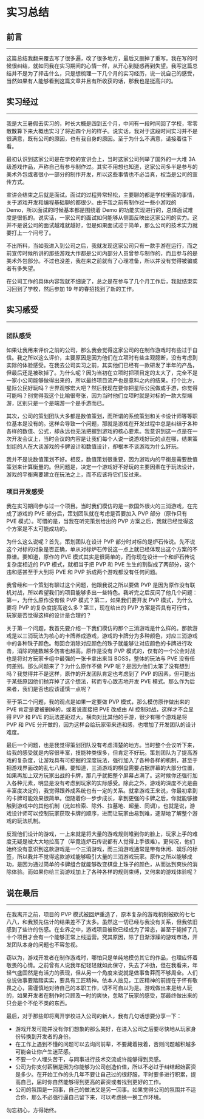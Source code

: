 # 实习总结

## 前言

---

这篇总结我翻来覆去写了很多遍，改了很多地方，最后又删掉了重写。我在写的时候很纠结，就如同我在实习期间的心情一样，从开心到疑惑再到失望。我写这篇总结并不是为了抨击什么，只是想梳理一下几个月的实习经历，说一说自己的感受，当然如果有人能够看到这篇文章并且有所收获的话，那我也是挺高兴的。

## 实习经过

---

我是大三暑假去实习的，时长大概是四到五个月，中间有一段时间回了学校，零零散散算下来大概也实习了将近四个月的样子。说实话，我对于这段时间实习并不是很满意，既有公司的原因，也有我自身的原因。至于为什么不满意，请接着往下看。

最初认识到这家公司是在学校的宣讲会上，当时这家公司列举了国外的一大堆 3A 级游戏作品，声称自己有参与制作过。其实不用想也知道，这家公司多半是参与的美术外包或者很小一部分的制作开发，所以这些事情也不必当真，权当是公司的宣传方式。

宣讲会结束之后就是面试。面试的过程异常轻松，主要聊的都是学校里面的事情，关于游戏开发和编程基础聊的都很少。由于我之前有制作过一些小游戏的 Demo，所以面试的时候基本都是围绕着 Demo 的功能实现进行的，总体面试难度是很低的。说实话，一家公司的面试如何能够从侧面反映出这家公司的实力。这并不是说公司的面试越难就越好，但是如果面试过于简单，那么公司的技术实力就要打上一个问号了。

不出所料，当如我进入到公司之后，我就发现这家公司只有一款手游在运行，而之前宣传时候所讲的那些游戏大作都是公司内部分人员曾参与制作的，而且参与的是美术外包部分。不过也没差，我在来之前就有了心理准备，所以并没有觉得被骗或者有多失望。

在公司工作的具体内容我就不细说了，总之是在参与了几个月工作后，我就结束实习回到了学校，然后参加 19 年的春招找到了新的工作。

## 实习感受

---

### 团队感受

如果让我用来评价之前的公司，那么我会觉得这家公司的在制作游戏时有些过于自信。我之所以这么评价，主要原因是因为他们在立项时有些主观臆断，没有考虑到实际的体验感受。在我去公司实习之前，其实他们已经有一款研发了半年的产品，但最后还是被砍掉了。为什么呢？因为当初在立项时把项目定的太大了，完全不是一家小公司能够做得出来的，所以最终项目流产也是意料之内的结果。打个比方，星际公民好玩吗？世界观够宏大吧？然后我现在要你把星际公民做成手游，你觉得可能吗？别觉得我这个比喻很夸张，因为当时他们立项时就是对标的一款大型端游，区别只是一个是端游一个是手游而已。

其次，公司的策划团队大多都是数值策划，而所谓的系统策划和关卡设计师等等职位基本是没有的。这样会导致一个问题，那就是游戏在开发过程中总是纠结于各种各样的数值、公式，却永远也无法把握到游戏的核心要素。我意识到这一点是在一次开发会议上，当时会议的内容是让我们每个人说一说游戏好玩的点在哪，结果策划组的人在大谈游戏的卡牌设计和数值设计，却根本不谈游戏为什么好玩。

我并不是说数值策划不好。相反，数值策划很重要，因为游戏内的平衡是需要数值策划来计算衡量的。但问题是，决定一个游戏好不好玩的主要因素在于玩法设计，游戏的平衡需要建立在玩法之上，而不应该将它们反过来。

### 项目开发感受

我在实习期间参与过一个项目。当时我们模仿的是一款国外很火的三消游戏，在完成了游戏的 PVE 部分后，策划团队就在考虑是否要加入 PVP 部分（原作只有 PVE 模式）。可惜的是，当我在听完策划给出的 PVP 方案之后，我就已经觉得这个方案是不太可能成功的。

为什么这么说呢？首先，策划团队在设计 PVP 部分时对标的是炉石传说。先不说这个对标的对象是否正确，单从对标炉石传说这一点上就已经体现出这个方案的不靠谱。要知道，原作的 PVE 模式其实是很简单的，而你现在设计一个和炉石传说复杂度相近的 PVP 模式，就相当于把 PVP 和 PVE 生生的割裂成了两部分，这个违和感甚至于大到将 PVE 和 PVP 拆成两个游戏都没有任何问题。

我曾经和一个策划有聊过这个问题，他跟我说之所以要做 PVP 是因为原作没有联机对战，所以希望我们的项目能够多出一些特色。我听完之后反问了他几个问题：第一，为什么原作没有做 PVP 模式？第二，如果我们要开发 PVP 模式，为什么要将 PVP 的复杂度提高这么多？第三，现在给出的 PVP 方案是否具有可行性，玩家是否觉得这样的设计是合理的？

关于第一个问题，我首先要介绍一下我们模仿的那个三消游戏是什么样的。那款游戏是以三消玩法为核心的卡牌养成游戏，游戏的卡牌分为多种颜色，对应三消游戏中的各种珠子颜色。每回合消除对应颜色的珠子就能够让对应颜色的卡牌进行攻击，消除的链数越多伤害也越高。原作是没有 PVP 模式的，仅有的一个公会对战也是将对方玩家卡组中最强的一张卡拿出来当 BOSS，整体的玩法与 PVE 没有任何差别。那么问题来了？为什么原作不做 PVP 呢？是因为他们太笨了没有想到吗？我觉得并不是这样，原作的开发团队肯定也考虑到了 PVP 的因素，但可能出于某些原因他们抛弃掉了这个想法，转而专心致志地开发 PVE 模式。那么作为后来者，我们是否也应该谨慎一点呢？

至于第二个问题，我的观点是如果一定要做 PVP 模式，那么模仿原作做出来的 PVE 肯定是要被删掉的，或者说直接把 PVE 改成由 AI 控制对战，这样才不会显得 PVP 和 PVE 的玩法差距过大。横向对比其他的手游，很少有哪个游戏是将 PVP 和 PVE 分开做的，因为这样会给玩家带来违和感，也增加了开发团队的设计难度。

最后一个问题，也是我觉得策划团队没有考虑清楚的地方。当时整个会议听下来，给我的感受就是内容很丰富，技能种类很多，但肯定不好玩。策划团队为了提高游戏的复杂度，让游戏具有可挖掘的深度玩法，强行加入了各种各样的机制，甚至于把游戏界面改的乱七八糟。要知道，三消游戏的棋盘需要占据屏幕的大部分位置，如果再加上双方玩家出战的卡牌，那几乎就把整个屏幕占满了。这时候你还强行加入各种元素，明显是没有考虑到玩家的实际感受。除此之外，游戏的深度不光是由丰富度决定的，我觉得跟养成系统也有一定的关系。就拿游戏王来说，你最初拿到的卡牌可能效果很简单。但随着你一步步成长，拿到更强的卡牌之后，你就能够接触到游戏中的其他机制（比如检索、除外、拉墓地、超量、同调）。也就是说，游戏设计师可以控制玩家获取卡牌的顺序，进而让玩家由易到难，逐渐地了解整个游戏的玩法机制。

反观他们设计的游戏，一上来就是将大量的游戏规则堆到你的脸上，玩家上手的难度无疑是被大大地拉高了（毕竟连炉石传说都有人觉得上手很难）。更何况，他们始终没有意识到这款游戏是一个三消游戏，而三消游戏通常是带有休闲、娱乐的标签，所以我并不觉得这款游戏能够吸引大量的三消游戏玩家。原作之所以能够成功，是因为通过简单的卡牌组合就能够改变棋盘上珠子的颜色，从而达到爽快的消除体验。而如果你给三消游戏加上了各种各样的规则束缚，又何来的游戏体验呢？

## 说在最后

---

在我离开之前，项目的 PVP 模式被回炉重造了，原本复杂的游戏机制被砍的七七八八，和我预先估计的结果差不了太多。虽然这一切已经与我没有关系，但我依旧感到了些许的伤感。在业界之中，游戏项目被砍已经成为了常态，甚至于毙掉了几十个项目才会有一个能够正常上线运营。究其原因，除了日渐浮躁的游戏市场，开发团队本身的问题也不容忽视。

窃以为，游戏开发者在制作游戏时，哪怕只是单纯地模仿其它的作品，也理应怀着敬畏的心情。之前曾有人说我年纪轻轻就如此保守，失去了冲劲，但在我看来，年轻气盛固然是有活力的表现，但从另一个角度来说就是做事鲁莽而不够周全。人们总说做事要踏踏实实，要具有工匠精神。依本人拙见，工匠精神的前提在于怀有敬畏之心，需谨慎地对待自己的本职工作，切不可自以为是。游戏做出来是给人玩的，如果开发者在制作时只顾及一时的爽快，忽略了玩家的感受，那最终做出来的只会是个不伦不类的东西。

最后，对于那些即将离开学校进入公司的新人，我有几句话想要分享一下：

* 游戏开发可能并没有你们想象的那么美好，在进入公司之后要尽快地从玩家身份转换到开发者的身份。
* 在工作上遇到不懂的问题可以去询问前辈，不要藏着掖着，否则问题越积越多可能会让你产生迷茫感。
* 不要一个人埋头苦干，与同事进行技术交流或许能够得到灵感。
* 公司为你支付薪酬是因为你能够为公司创造价值，所以不必过于纠结起始薪资是多少。在开始工作的头几年不要让自己过的很舒服，平时要多进行积累，提高自己，届时你自然能够得到更高的薪资或者找到更好的工作。
* 公司的氛围是一回事，自己的做法又是另一回事。如果觉得公司的氛围并不适合你，那么不必强行逼自己留下来，可以考虑换一换工作环境。

勿忘初心，方得始终。